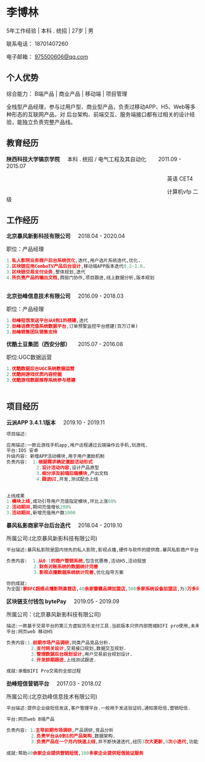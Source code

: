 # 李博林

5年工作经验 | 本科 . 统招 | 27岁 | 男 

联系电话： 18701407260 

电子邮箱： 975500606@qq.com 

## 个人优势

综合能力： B端产品 | 商业产品 | 移动端 | 项目管理 

全栈型产品经理，参与过用户型、商业型产品，负责过移动APP、H5、Web等多种形态的互联网产品，对 后台架构、前端交互、服务端接口都有过相关的设计经验，能独立负责完整产品线。 

## 教育经历

**陕西科技大学镐京学院**  &nbsp;&nbsp;&nbsp;&nbsp;本科 . 统招 / 电气工程及其自动化 &nbsp;&nbsp;&nbsp;&nbsp;&nbsp;&nbsp;&nbsp;2011.09 - 2015.07

  &nbsp;&nbsp;&nbsp;&nbsp;&nbsp;&nbsp;&nbsp;&nbsp;&nbsp;&nbsp;&nbsp; &nbsp;&nbsp;&nbsp;&nbsp;&nbsp;&nbsp;&nbsp; &nbsp;&nbsp;&nbsp;&nbsp;&nbsp;&nbsp;&nbsp; &nbsp;&nbsp;&nbsp;&nbsp;&nbsp;&nbsp;&nbsp; &nbsp;&nbsp;&nbsp;&nbsp;&nbsp;&nbsp;&nbsp; &nbsp;&nbsp;&nbsp;&nbsp;&nbsp;&nbsp;&nbsp; &nbsp;&nbsp;&nbsp;&nbsp;&nbsp;&nbsp;&nbsp; &nbsp;&nbsp;&nbsp;&nbsp;&nbsp;&nbsp;&nbsp; &nbsp;&nbsp;&nbsp;&nbsp;&nbsp;&nbsp;&nbsp;
  &nbsp;&nbsp;&nbsp;&nbsp;&nbsp;&nbsp;&nbsp; &nbsp;&nbsp;&nbsp;&nbsp;&nbsp;&nbsp;&nbsp; &nbsp;&nbsp;&nbsp;&nbsp;&nbsp;&nbsp;&nbsp; &nbsp;&nbsp;&nbsp;&nbsp;&nbsp;&nbsp;&nbsp;英语 CET4

  &nbsp;&nbsp;&nbsp;&nbsp;&nbsp;&nbsp;&nbsp;&nbsp;&nbsp;&nbsp;&nbsp; &nbsp;&nbsp;&nbsp;&nbsp;&nbsp;&nbsp;&nbsp; &nbsp;&nbsp;&nbsp;&nbsp;&nbsp;&nbsp;&nbsp; &nbsp;&nbsp;&nbsp;&nbsp;&nbsp;&nbsp;&nbsp; &nbsp;&nbsp;&nbsp;&nbsp;&nbsp;&nbsp;&nbsp; &nbsp;&nbsp;&nbsp;&nbsp;&nbsp;&nbsp;&nbsp; &nbsp;&nbsp;&nbsp;&nbsp;&nbsp;&nbsp;&nbsp; &nbsp;&nbsp;&nbsp;&nbsp;&nbsp;&nbsp;&nbsp; &nbsp;&nbsp;&nbsp;&nbsp;&nbsp;&nbsp;&nbsp;
  &nbsp;&nbsp;&nbsp;&nbsp;&nbsp;&nbsp;&nbsp; &nbsp;&nbsp;&nbsp;&nbsp;&nbsp;&nbsp;&nbsp; &nbsp;&nbsp;&nbsp;&nbsp;&nbsp;&nbsp;&nbsp; &nbsp;&nbsp;&nbsp;&nbsp;&nbsp;&nbsp;&nbsp;计算机vfp 二级 

## 工作经历 

**北京暴风新影科技有限公司**  &nbsp;&nbsp;&nbsp;&nbsp;2018.04 - 2020.04 

职位：产品经理 


```python
1.私人影院业务商户后台系统优化,迭代,用户选片系统迭代,优化.
2.区块链应用ComboTV产品后台设计,移动端APP版本迭代0.2-1.0.  
3.区块链交易支付业务,整体规划,迭代  
4.所负责产品的输出文档,跨部门协作,项目跟进,线上数据分析,版本规划  
 
```

**北京劲峰信息技术有限公司**  &nbsp;&nbsp;&nbsp;&nbsp;2016.09 - 2018.03  

职位：产品经理 


```python
1.劲峰短信发送平台从0到1的搭建,迭代  
2.劲峰话费充值系统数据平台,订单预警监控平台搭建(百万订单)  
3.劲峰销售团队销售支持 
```

**优酷土豆集团（西安分部）**  &nbsp;&nbsp;&nbsp;&nbsp;2015.07 - 2016.08

职位:UGC数据运营 


```python
1.优酷数据后台UGC系统数据运营
2.优酷网游戏优质内容挖掘
3.优酷游戏数据推荐系统参与搭建  
 
```

## 项目经历 

**云派APP 3.4.1.1版本** &nbsp;&nbsp;&nbsp;&nbsp;2019.10 - 2019.11 


```python
项目描述: 

应用描述:一款云游戏手机app,用户远程通过云端操作云手机,玩游戏. 
平台:IOS 安卓 
升级内容: 新增APP活动模块,用于用户激励机制 
负责内容:  1.根据需求确定激励活动形式 
           2.设计活动内容,设计产品原型 
           3.细分涉及前端后端模块,产出文档 
           4.跟进UI,开发,测试配合上线 

  
上线成果  
1.模块上线,成功引导用户充值指定模块,环比上涨60% 
2.活动期间,期间充值增长200% 
3.活动期间,新增充值用户数1000

```

**暴风私影商家平台后台迭代** &nbsp;&nbsp;&nbsp;&nbsp;2018.04 - 2019.10  

所属公司:(北京暴风新影科技有限公司) 


```python
平台描述:暴风私影院是国内领先的私人影院,影视点播,硬件与软件的提供商.暴风私影商户平台为商家提 供影院管理,营销管理,财务管理的服务后台. 

负责内容:  1.从0-1的商户营销系统,包含优惠券,活动H5,活动投放                  
          2.财务对账系统的数据统计完善                  
          3.影视点播数据系统统计完善,优化指导方案 

你的成就:  
为全国7家BFC超感点播影院直营店,40余家雷霆品牌加盟店,500多家系统设备加盟店,为3万多间电影,主题酒店提供商户服务.


```

**区块链支付钱包 bytePay** &nbsp;&nbsp;&nbsp;&nbsp;2019.05 - 2019.09  

所属公司：(北京暴风新影科技有限公司) 


```python
描述:一款基于交易平台的第三方虚拟货币支付工具.当前版本只供内部商城BIFI pro使用,未来将对外开 放,拓展支持全币种支付. 
平台:网页web 移动H5 

负责内容:1.前期市场产品调研,同类产品竞品分析. 
         2.支付网关设计,交易接口规划,数据交互规划. 
         3.管理数据后台规划设计,用户交易前台规划设计. 
         4.开发排期跟进,上线测试跟进. 
 
成就:承载BIFI Pro交易的全部过程

```

**劲峰短信营销平台** &nbsp;&nbsp;&nbsp;&nbsp;2017.03 - 2018.02   

所属公司:(北京劲峰信息技术有限公司)


```python
平台描述:提供企业级短信发送,客户管理平台.一般用于发送验证码,通知类短信,营销短信. 

平台:网页web B端产品 

负责内容: 1.主导前期市场调研,产品调研,竞品分析 
         2.负责平台从0到1的产品架构,数据架构. 
         3.负责产品在一个月内快速上线,并不断快速迭代,经历3次大更新,9次小迭代,功能全部完善. 
  
成就:帮助40余家企业提供营销短信,100多家企业提供短信验证服务

 
```
